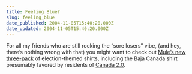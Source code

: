 ```yaml
---
title: Feeling Blue?
slug: feeling_blue
date_published: 2004-11-05T15:40:20.000Z
date_updated: 2004-11-05T15:40:20.000Z
---
```


For all my friends who are still rocking the “sore losers” vibe, (and hey, there’s nothing wrong with that) you might want to check out [Mule’s new three-pack](http://store.muledesign.com/detail/election.html) of election-themed shirts, including the Baja Canada shirt presumably favored by residents of [Canada 2.0](http://mena.typepad.com/dollarshort/2004/11/canada_20.html).
